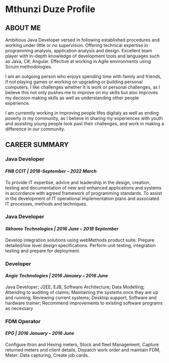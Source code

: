 # Mthunzi Duze Profile
## ABOUT ME 
Ambitious Java Developer versed in following established procedures and working under little or no supervision. Offering technical expertise in programming analysis, application analysis and design. Excellent team player with in-depth knowledge of development tools and languages such as Java, C#, Angular. Effective at working in Agile environments using Scrum methodologies.

I am an outgoing person who enjoys spending time with family and friends, if not playing games or working on upgrading or building personal computers, I like challenges whether it is work or personal challenges, as I believe this not only pushes me to improve on my skills but also improves my decision making skills as well as understanding other people experience.

I am curremtly working in improving people lifes digitaly as well as ending poverty in my community, as I believe in sharing my experiences with youth and assisting young people look past their challenges, and work in making a difference in our community.

## CAREER SUMMARY
### Java Developer
#### *FNB CCIT | 2018-September – 2022 March*
To provide IT expertise, advice and leadership in the design, creation, testing and documentation of new and enhanced applications and systems in accordance with agreed framework of programming standards. To assist in the development of IT operational implementation plans and associated IT processes, methods and techniques.

### Java Developer
#### *Skhomo Technologies | 2016 June – 2018 September*
Develop integration solutions using webMethods product suite. Prepare detailed/low level design specifications. Perform unit testing, integration testing and prepare for deployment.

### Developer
#### *Angie Technologies | 2016 January – 2016 June*
Java Developer; J2EE, EJB, Software Architecture; Data Modelling; Attending to auditing of claims; Maintaining the systems once they are up and running; Reviewing current systems; Desktop support; Software and hardware trainer; Recommend improvements to existing software programs as necessary

### FDM Operator
#### *EPG | 2016 January – 2016 June*
Configure Itron and Hexing meters, Stock and fleet Management, Capture returned meters and client details, Dispatch work order and maintain FDM, Meter: Data capturing, Create job cards.
